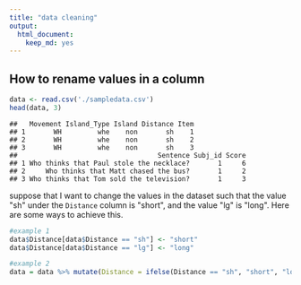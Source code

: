 ```yaml
---
title: "data cleaning"
output:
  html_document:
    keep_md: yes
---
```


## How to rename values in a column




```r
data <- read.csv('./sampledata.csv')
head(data, 3)
```

```
##   Movement Island_Type Island Distance Item
## 1       WH         whe    non       sh    1
## 2       WH         whe    non       sh    2
## 3       WH         whe    non       sh    3
##                                   Sentence Subj_id Score
## 1 Who thinks that Paul stole the necklace?       1     6
## 2     Who thinks that Matt chased the bus?       1     2
## 3 Who thinks that Tom sold the television?       1     3
```
suppose that I want to change the values in the dataset such that the value "sh" under the `Distance` column is "short", and the value "lg" is "long". Here are some ways to achieve this.

```r
#example 1
data$Distance[data$Distance == "sh"] <- "short"
data$Distance[data$Distance == "lg"] <- "long"
```


```r
#example 2
data = data %>% mutate(Distance = ifelse(Distance == "sh", "short", "long"))
```
